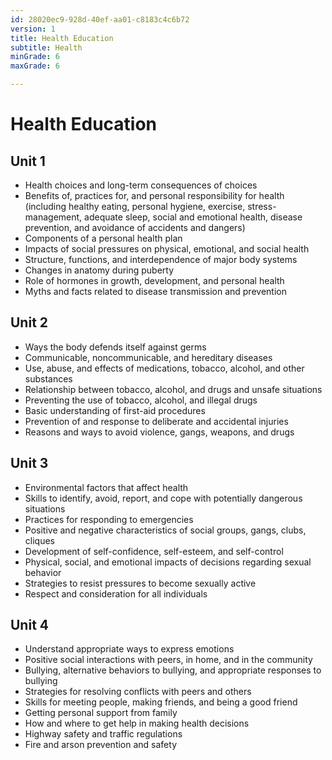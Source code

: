 ```yaml
---
id: 28020ec9-928d-40ef-aa01-c8183c4c6b72
version: 1
title: Health Education
subtitle: Health
minGrade: 6
maxGrade: 6

---
```

# Health Education


## Unit 1
* Health choices and long-term consequences of choices
* Benefits of, practices for, and personal responsibility for health (including healthy eating, personal hygiene, exercise, stress-management, adequate sleep, social and emotional health, disease prevention, and avoidance of accidents and dangers)
* Components of a personal health plan
* Impacts of social pressures on physical, emotional, and social health
* Structure, functions, and interdependence of major body systems
* Changes in anatomy during puberty
* Role of hormones in growth, development, and personal health
* Myths and facts related to disease transmission and prevention

## Unit 2
* Ways the body defends itself against germs
* Communicable, noncommunicable, and hereditary diseases
* Use, abuse, and effects of medications, tobacco, alcohol, and other substances
* Relationship between tobacco, alcohol, and drugs and unsafe situations
* Preventing the use of tobacco, alcohol, and illegal drugs
* Basic understanding of first-aid procedures
* Prevention of and response to deliberate and accidental injuries
* Reasons and ways to avoid violence, gangs, weapons, and drugs

## Unit 3
* Environmental factors that affect health
* Skills to identify, avoid, report, and cope with potentially dangerous situations
* Practices for responding to emergencies
* Positive and negative characteristics of social groups, gangs, clubs, cliques
* Development of self-confidence, self-esteem, and self-control
* Physical, social, and emotional impacts of decisions regarding sexual behavior
* Strategies to resist pressures to become sexually active
* Respect and consideration for all individuals

## Unit 4
* Understand appropriate ways to express emotions
* Positive social interactions with peers, in home, and in the community
* Bullying, alternative behaviors to bullying, and appropriate responses to bullying
* Strategies for resolving conflicts with peers and others
* Skills for meeting people, making friends, and being a good friend
* Getting personal support from family
* How and where to get help in making health decisions
* Highway safety and traffic regulations
* Fire and arson prevention and safety